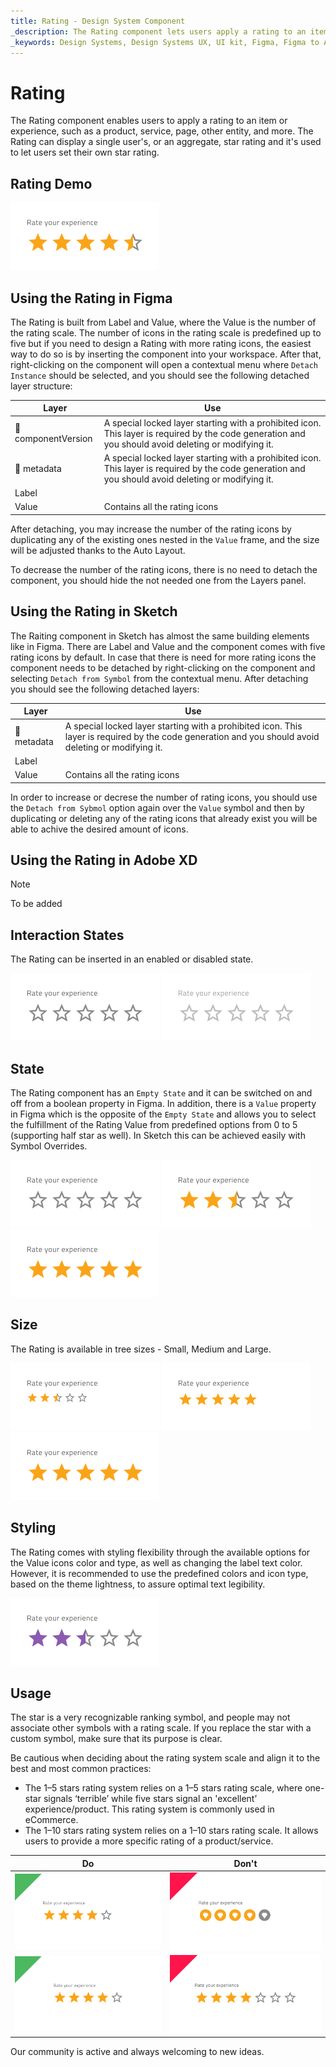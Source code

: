 ```yaml
---
title: Rating - Design System Component
_description: The Rating component lets users apply a rating to an item or experience, such as an image, a forum post, an item for sale in a marketplace, and more.
_keywords: Design Systems, Design Systems UX, UI kit, Figma, Figma to Angular, Export code from Figma, Figma to HTML, Figma UI kits, Sketch, Ignite UI for Angular, Sketch to Angular, Angular, Angular Design System, Export code from Sketch, Design Kits for Angular, Sketch HTML, Sketch to HTML, Sketch UI kits
---
```


# Rating

The Rating component enables users to apply a rating to an item or experience, such as a product, service, page, other entity, and more. The Rating can display a single user's, or an aggregate, star rating and it's used to let users set their own star rating.

## Rating Demo

<img class="responsive-img" src="../images/rating_demo.png" srcset="../images/rating_demo@2x.png 2x" />

## Using the Rating in Figma

The Rating is built from Label and Value, where the Value is the number of the rating scale. The number of icons in the rating scale is predefined up to five but if you need to design a Rating with more rating icons, the easiest way to do so is by inserting the component into your workspace. After that, right-clicking on the component will open a contextual menu where `Detach Instance` should be selected, and you should see the following detached layer structure:

| Layer                        | Use                                                                                                                                                  |
| ---------------------------- | ---------------------------------------------------------------------------------------------------------------------------------------------------- |
| 🚫 componentVersion | A special locked layer starting with a prohibited icon. This layer is required by the code generation and you should avoid deleting or modifying it. |
| 🚫 metadata         | A special locked layer starting with a prohibited icon. This layer is required by the code generation and you should avoid deleting or modifying it. |
| Label              |                                                                                                                 |
| Value              | Contains all the rating icons                                                                                                                 |

After detaching, you may increase the number of the rating icons by duplicating any of the existing ones nested in the `Value` frame, and the size will be adjusted thanks to the Auto Layout.

To decrease the number of the rating icons, there is no need to detach the component, you should hide the not needed one from the Layers panel.

## Using the Rating in Sketch

The Raiting component in Sketch has almost the same building elements like in Figma. There are Label and Value and the component comes with five rating icons by default. In case that there is need for more rating icons the component needs to be detached by right-clicking on the component and selecting `Detach from Symbol` from the contextual menu. After detaching you should see the following detached layers:

| Layer                        | Use                                                                                                                                                  |
| ---------------------------- | ---------------------------------------------------------------------------------------------------------------------------------------------------- |
| 🚫 metadata        | A special locked layer starting with a prohibited icon. This layer is required by the code generation and you should avoid deleting or modifying it.  |
| Label              |                                                                                                                                                       |
| Value              | Contains all the rating icons                                                                                                                         |

In order to increase or decrese the number of rating icons, you should use the `Detach from Sybmol` option again over the `Value` symbol and then by duplicating or deleting any of the rating icons that already exist you will be able to achive the desired amount of icons.

## Using the Rating in Adobe XD

> [!NOTE]
> To be added

## Interaction States

The Rating can be inserted in an enabled or disabled state.

<img class="responsive-img" src="../images/rating_enabled_empty-state.png" srcset="../images/rating_enabled_empty-state@2x.png 2x" />
<img class="responsive-img" src="../images/rating_disabled_empty-state.png" srcset="../images/rating_disabled_empty-state@2x.png 2x" />

## State

The Rating component has an `Empty State` and it can be switched on and off from a boolean property in Figma. In addition, there is a `Value` property in Figma which is the opposite of the `Empty State` and allows you to select the fulfillment of the Rating Value from predefined options from 0 to 5 (supporting half star as well). In Sketch this can be achieved easily with Symbol Overrides.

<img class="responsive-img" src="../images/rating_enabled_empty-state.png" srcset="../images/rating_enabled_empty-state@2x.png 2x" />
<img class="responsive-img" src="../images/rating_value2.5.png" srcset="../images/rating_value2.5@2x.png 2x" />
<img class="responsive-img" src="../images/rating_value5.png" srcset="../images/rating_value5@2x.png 2x" />

## Size

The Rating is available in tree sizes - Small, Medium and Large.

<img class="responsive-img" src="../images/rating_small.png" srcset="../images/rating_small@2x.png 2x" />
<img class="responsive-img" src="../images/rating_medium.png" srcset="../images/rating_medium@2x.png 2x" />
<img class="responsive-img" src="../images/rating_large.png" srcset="../images/rating_large@2x.png 2x" />

## Styling

The Rating comes with styling flexibility through the available options for the Value icons color and type, as well as changing the label text color. However, it is recommended to use the predefined colors and icon type, based on the theme lightness, to assure optimal text legibility.

<img class="responsive-img" src="../images/rating_styling.png" srcset="../images/rating_styling@2x.png 2x" />

## Usage

The star is a very recognizable ranking symbol, and people may not associate other symbols with a rating scale. If you replace the star with a custom symbol, make sure that its purpose is clear. 

Be cautious when deciding about the rating system scale and align it to the best and most common practices:
- The 1–5 stars rating system relies on a 1–5 stars rating scale, where one-star signals ‘terrible’ while five stars signal an 'excellent’ experience/product. This rating system is commonly used in eCommerce.
- The 1–10 stars rating system relies on a 1–10 stars rating scale. It allows users to provide a more specific rating of a product/service.

| Do                                                                           | Don't                                                                            |
| ---------------------------------------------------------------------------- | -------------------------------------------------------------------------------- |
| <img class="responsive-img" src="../images/rating_do1.png" srcset="../images/rating_do1@2x.png 2x" /> | <img class="responsive-img" src="../images/rating_dont1.png" srcset="../images/rating_dont1@2x.png 2x" /> |
| <img class="responsive-img" src="../images/rating_do2.png" srcset="../images/rating_do2@2x.png 2x" /> | <img class="responsive-img" src="../images/rating_dont2.png" srcset="../images/rating_dont2@2x.png 2x" /> |

Our community is active and always welcoming to new ideas.